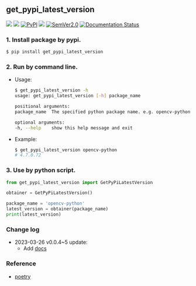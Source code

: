 ## get_pypi_latest_version
<p>
    <a href=""><img src="https://img.shields.io/badge/Python->=3.7,<=3.10-aff.svg"></a>
    <a href=""><img src="https://img.shields.io/badge/OS-Linux%2C%20Win%2C%20Mac-pink.svg"></a>
    <a href="https://pypi.org/project/get_pypi_latest_version/"><img alt="PyPI" src="https://img.shields.io/pypi/v/get_pypi_latest_version"></a>
    <a href="https://pepy.tech/project/get-pypi-latest-version"><img src="https://static.pepy.tech/personalized-badge/get-pypi-latest-version?period=total&units=abbreviation&left_color=grey&right_color=blue&left_text=Downloads"></a>
    <a href="https://semver.org/"><img alt="SemVer2.0" src="https://img.shields.io/badge/SemVer-2.0-brightgreen"></a>
<a href='https://getpypilatestversion.readthedocs.io/en/latest/?badge=latest'>
    <img src='https://readthedocs.org/projects/getpypilatestversion/badge/?version=latest' alt='Documentation Status' />
</a>
</p>


### 1. Install package by pypi.
```bash
$ pip install get_pypi_latest_version
```
### 2. Run by command line.
- Usage:
    ```bash
    $ get_pypi_latest_version -h
    usage: get_pypi_latest_version [-h] package_name

    positional arguments:
    package_name  The specified python package name. e.g. opencv-python.

    optional arguments:
    -h, --help    show this help message and exit
    ```
- Example:
    ```bash
    $ get_pypi_latest_version opencv-python
    # 4.7.0.72
    ```
### 3. Use by python script.
```python
from get_pypi_latest_version import GetPyPiLatestVersion

obtainer = GetPyPiLatestVersion()

package_name = 'opencv-python'
latest_version = obtainer(package_name)
print(latest_version)
```

### Change log
- 2023-03-26 v0.0.4~5 update:
  - Add [docs](https://getpypilatestversion.readthedocs.io/en/latest/)

### Reference
- [poetry](https://github.com/python-poetry/poetry/blob/master/src/poetry/repositories/pypi_repository.py#L36)
